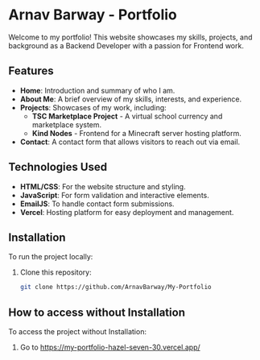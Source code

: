 # Arnav Barway - Portfolio

Welcome to my portfolio! This website showcases my skills, projects, and background as a Backend Developer with a passion for Frontend work.

## Features

- **Home**: Introduction and summary of who I am.
- **About Me**: A brief overview of my skills, interests, and experience.
- **Projects**: Showcases of my work, including:
  - **TSC Marketplace Project** - A virtual school currency and marketplace system.
  - **Kind Nodes** - Frontend for a Minecraft server hosting platform.
- **Contact**: A contact form that allows visitors to reach out via email.

## Technologies Used

- **HTML/CSS**: For the website structure and styling.
- **JavaScript**: For form validation and interactive elements.
- **EmailJS**: To handle contact form submissions.
- **Vercel**: Hosting platform for easy deployment and management.

## Installation

To run the project locally:
1. Clone this repository:
   ```bash
   git clone https://github.com/ArnavBarway/My-Portfolio

## How to access without Installation

To access the project without Installation:
1. Go to https://my-portfolio-hazel-seven-30.vercel.app/
